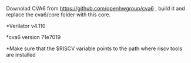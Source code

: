 Downolad CVA6 from https://github.com/openhwgroup/cva6 , build it and replace the cva6/core folder with this core.

*Verilator v4.110

*cva6 version 71e7019

*Make sure that the $RISCV variable points to the path where riscv tools are installed
